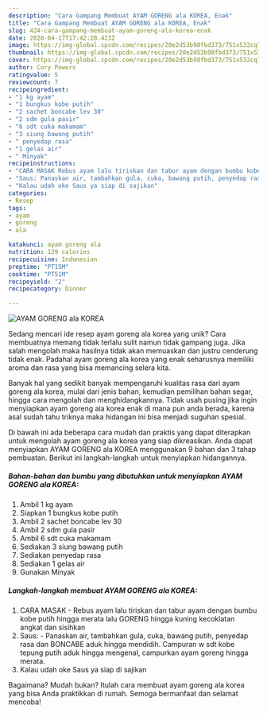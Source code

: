 ```yaml
---
description: "Cara Gampang Membuat AYAM GORENG ala KOREA, Enak"
title: "Cara Gampang Membuat AYAM GORENG ala KOREA, Enak"
slug: 424-cara-gampang-membuat-ayam-goreng-ala-korea-enak
date: 2020-04-17T17:42:28.423Z
image: https://img-global.cpcdn.com/recipes/20e2d53b98fbd373/751x532cq70/ayam-goreng-ala-korea-foto-resep-utama.jpg
thumbnail: https://img-global.cpcdn.com/recipes/20e2d53b98fbd373/751x532cq70/ayam-goreng-ala-korea-foto-resep-utama.jpg
cover: https://img-global.cpcdn.com/recipes/20e2d53b98fbd373/751x532cq70/ayam-goreng-ala-korea-foto-resep-utama.jpg
author: Cory Powers
ratingvalue: 5
reviewcount: 7
recipeingredient:
- "1 kg ayam"
- "1 bungkus kobe putih"
- "2 sachet boncabe lev 30"
- "2 sdm gula pasir"
- "6 sdt cuka makamam"
- "3 siung bawang putih"
- " penyedap rasa"
- "1 gelas air"
- " Minyak"
recipeinstructions:
- "CARA MASAK Rebus ayam lalu tiriskan dan tabur ayam dengan bumbu kobe putih hingga merata lalu GORENG hingga kuning kecoklatan angkat dan sisihkan"
- "Saus: Panaskan air, tambahkan gula, cuka, bawang putih, penyedap rasa dan BONCABE aduk hingga mendidih. Campuran w sdt kobe tepung putih aduk hingga mengenal, campurkan ayam goreng hingga merata."
- "Kalau udah oke Saus ya siap di sajikan"
categories:
- Resep
tags:
- ayam
- goreng
- ala

katakunci: ayam goreng ala 
nutrition: 129 calories
recipecuisine: Indonesian
preptime: "PT15M"
cooktime: "PT51M"
recipeyield: "2"
recipecategory: Dinner

---
```



![AYAM GORENG ala KOREA](https://img-global.cpcdn.com/recipes/20e2d53b98fbd373/751x532cq70/ayam-goreng-ala-korea-foto-resep-utama.jpg)

Sedang mencari ide resep ayam goreng ala korea yang unik? Cara membuatnya memang tidak terlalu sulit namun tidak gampang juga. Jika salah mengolah maka hasilnya tidak akan memuaskan dan justru cenderung tidak enak. Padahal ayam goreng ala korea yang enak seharusnya memiliki aroma dan rasa yang bisa memancing selera kita.

Banyak hal yang sedikit banyak mempengaruhi kualitas rasa dari ayam goreng ala korea, mulai dari jenis bahan, kemudian pemilihan bahan segar, hingga cara mengolah dan menghidangkannya. Tidak usah pusing jika ingin menyiapkan ayam goreng ala korea enak di mana pun anda berada, karena asal sudah tahu triknya maka hidangan ini bisa menjadi suguhan spesial.




Di bawah ini ada beberapa cara mudah dan praktis yang dapat diterapkan untuk mengolah ayam goreng ala korea yang siap dikreasikan. Anda dapat menyiapkan AYAM GORENG ala KOREA menggunakan 9 bahan dan 3 tahap pembuatan. Berikut ini langkah-langkah untuk menyiapkan hidangannya.

<!--inarticleads1-->

##### Bahan-bahan dan bumbu yang dibutuhkan untuk menyiapkan AYAM GORENG ala KOREA:

1. Ambil 1 kg ayam
1. Siapkan 1 bungkus kobe putih
1. Ambil 2 sachet boncabe lev 30
1. Ambil 2 sdm gula pasir
1. Ambil 6 sdt cuka makamam
1. Sediakan 3 siung bawang putih
1. Sediakan  penyedap rasa
1. Sediakan 1 gelas air
1. Gunakan  Minyak




<!--inarticleads2-->

##### Langkah-langkah membuat AYAM GORENG ala KOREA:

1. CARA MASAK - Rebus ayam lalu tiriskan dan tabur ayam dengan bumbu kobe putih hingga merata lalu GORENG hingga kuning kecoklatan angkat dan sisihkan
1. Saus: - Panaskan air, tambahkan gula, cuka, bawang putih, penyedap rasa dan BONCABE aduk hingga mendidih. Campuran w sdt kobe tepung putih aduk hingga mengenal, campurkan ayam goreng hingga merata.
1. Kalau udah oke Saus ya siap di sajikan




Bagaimana? Mudah bukan? Itulah cara membuat ayam goreng ala korea yang bisa Anda praktikkan di rumah. Semoga bermanfaat dan selamat mencoba!
